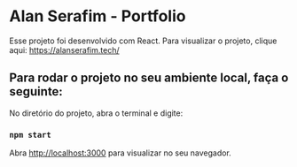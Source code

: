 # Alan Serafim - Portfolio
Esse projeto foi desenvolvido com React. Para visualizar o projeto, clique aqui: https://alanserafim.tech/

<!-- ![Mariana-Santos-Desenvolvedora-Frontend](https://github.com/mariana-santos/Portfolio/assets/56116824/4158a1e0-3b46-4b06-ae9b-430a51ce5d9c) -->

## Para rodar o projeto no seu ambiente local, faça o seguinte:

No diretório do projeto, abra o terminal e digite:

### `npm start`

Abra [http://localhost:3000](http://localhost:3000) para visualizar no seu navegador.
